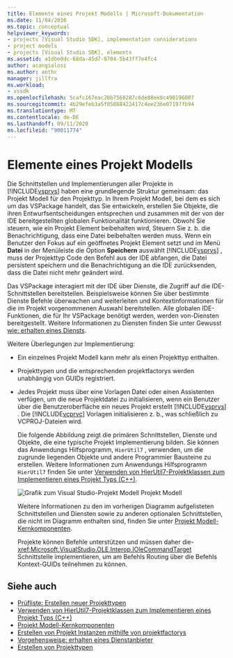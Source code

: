 ```yaml
---
title: Elemente eines Projekt Modells | Microsoft-Dokumentation
ms.date: 11/04/2016
ms.topic: conceptual
helpviewer_keywords:
- projects [Visual Studio SDK], implementation considerations
- project models
- projects [Visual Studio SDK], elements
ms.assetid: a1dbe0dc-68da-45d7-8704-5b43ff7e4fc4
author: acangialosi
ms.author: anthc
manager: jillfra
ms.workload:
- vssdk
ms.openlocfilehash: 5cafc167eac28b7560287c6de88ee8c490196007
ms.sourcegitcommit: 4b29efeb3a5f05888422417c4ee236e07197fb94
ms.translationtype: MT
ms.contentlocale: de-DE
ms.lasthandoff: 09/11/2020
ms.locfileid: "90011774"
---
```

# <a name="elements-of-a-project-model"></a>Elemente eines Projekt Modells
Die Schnittstellen und Implementierungen aller Projekte in [!INCLUDE[vsprvs](../../code-quality/includes/vsprvs_md.md)] haben eine grundlegende Struktur gemeinsam: das Projekt Modell für den Projekttyp. In Ihrem Projekt Modell, bei dem es sich um das VSPackage handelt, das Sie entwickeln, erstellen Sie Objekte, die ihren Entwurfsentscheidungen entsprechen und zusammen mit der von der IDE bereitgestellten globalen Funktionalität funktionieren. Obwohl Sie steuern, wie ein Projekt Element beibehalten wird, Steuern Sie z. b. die Benachrichtigung, dass eine Datei beibehalten werden muss. Wenn ein Benutzer den Fokus auf ein geöffnetes Projekt Element setzt und im Menü **Datei** in der Menüleiste die Option **Speichern** auswählt [!INCLUDE[vsprvs](../../code-quality/includes/vsprvs_md.md)] , muss der Projekttyp Code den Befehl aus der IDE abfangen, die Datei persistent speichern und die Benachrichtigung an die IDE zurücksenden, dass die Datei nicht mehr geändert wird.

 Das VSPackage interagiert mit der IDE über Dienste, die Zugriff auf die IDE-Schnittstellen bereitstellen. Beispielsweise können Sie über bestimmte Dienste Befehle überwachen und weiterleiten und Kontextinformationen für die im Projekt vorgenommenen Auswahl bereitstellen. Alle globalen IDE-Funktionen, die für Ihr VSPackage benötigt werden, werden von-Diensten bereitgestellt. Weitere Informationen zu Diensten finden Sie unter Gewusst [wie: erhalten eines Diensts](../../extensibility/how-to-get-a-service.md).

 Weitere Überlegungen zur Implementierung:

- Ein einzelnes Projekt Modell kann mehr als einen Projekttyp enthalten.

- Projekttypen und die entsprechenden projektfactorys werden unabhängig von GUIDs registriert.

- Jedes Projekt muss über eine Vorlagen Datei oder einen Assistenten verfügen, um die neue Projektdatei zu initialisieren, wenn ein Benutzer über die Benutzeroberfläche ein neues Projekt erstellt [!INCLUDE[vsprvs](../../code-quality/includes/vsprvs_md.md)] . Die [!INCLUDE[vcprvc](../../code-quality/includes/vcprvc_md.md)] Vorlagen initialisieren z. b., was schließlich zu VCPROJ-Dateien wird.

  Die folgende Abbildung zeigt die primären Schnittstellen, Dienste und Objekte, die eine typische Projekt Implementierung bilden. Sie können das Anwendungs Hilfsprogramm, `HierUtil7` , verwenden, um die zugrunde liegenden Objekte und andere Programmier Bausteine zu erstellen. Weitere Informationen zum Anwendungs Hilfsprogramm `HierUtil7` finden Sie unter [Verwenden von HierUtil7-Projektklassen zum Implementieren eines Projekt Typs (C++)](/previous-versions/bb166212(v=vs.100)).

  ![Grafik zum Visual Studio-Projekt Modell](../../extensibility/internals/media/vsprojectmodel.gif "vsprojectmodel") Projekt Modell

  Weitere Informationen zu den im vorherigen Diagramm aufgelisteten Schnittstellen und Diensten sowie zu anderen optionalen Schnittstellen, die nicht im Diagramm enthalten sind, finden Sie unter [Projekt Modell-Kernkomponenten](../../extensibility/internals/project-model-core-components.md).

  Projekte können Befehle unterstützen und müssen daher die- <xref:Microsoft.VisualStudio.OLE.Interop.IOleCommandTarget> Schnittstelle implementieren, um am Befehls Routing über die Befehls Kontext-GUIDs teilnehmen zu können.

## <a name="see-also"></a>Siehe auch
- [Prüfliste: Erstellen neuer Projekttypen](../../extensibility/internals/checklist-creating-new-project-types.md)
- [Verwenden von HierUtil7-Projektklassen zum Implementieren eines Projekt Typs (C++)](/previous-versions/bb166212(v=vs.100))
- [Projekt Modell-Kernkomponenten](../../extensibility/internals/project-model-core-components.md)
- [Erstellen von Projekt Instanzen mithilfe von projektfactorys](../../extensibility/internals/creating-project-instances-by-using-project-factories.md)
- [Vorgehensweise: erhalten eines Dienstanbieter](../../extensibility/how-to-get-a-service.md)
- [Erstellen von Projekttypen](../../extensibility/internals/creating-project-types.md)